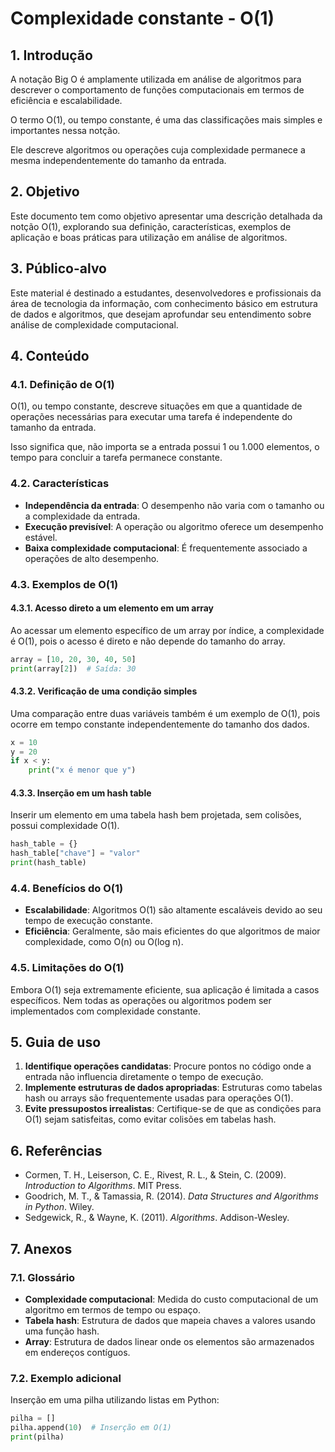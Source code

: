 # Complexidade constante - O(1)

## 1. Introdução

A notação Big O é amplamente utilizada em análise de algoritmos para descrever o comportamento de funções computacionais em termos de eficiência e escalabilidade.

O termo O(1), ou tempo constante, é uma das classificações mais simples e importantes nessa notção.

Ele descreve algoritmos ou operações cuja complexidade permanece a mesma independentemente do tamanho da entrada.

## 2. Objetivo

Este documento tem como objetivo apresentar uma descrição detalhada da notção O(1), explorando sua definição, características, exemplos de aplicação e boas práticas para utilização em análise de algoritmos.

## 3. Público-alvo

Este material é destinado a estudantes, desenvolvedores e profissionais da área de tecnologia da informação, com conhecimento básico em estrutura de dados e algoritmos, que desejam aprofundar seu entendimento sobre análise de complexidade computacional.

## 4. Conteúdo

### 4.1. Definição de O(1)

O(1), ou tempo constante, descreve situações em que a quantidade de operações necessárias para executar uma tarefa é independente do tamanho da entrada.

Isso significa que, não importa se a entrada possui 1 ou 1.000 elementos, o tempo para concluir a tarefa permanece constante.

### 4.2. Características

- **Independência da entrada**: O desempenho não varia com o tamanho ou a complexidade da entrada.
- **Execução previsível**: A operação ou algoritmo oferece um desempenho estável.
- **Baixa complexidade computacional**: É frequentemente associado a operações de alto desempenho.

### 4.3. Exemplos de O(1)

#### 4.3.1. Acesso direto a um elemento em um array

Ao acessar um elemento específico de um array por índice, a complexidade é O(1), pois o acesso é direto e não depende do tamanho do array.

```python
array = [10, 20, 30, 40, 50]
print(array[2])  # Saída: 30
```

#### 4.3.2. Verificação de uma condição simples

Uma comparação entre duas variáveis também é um exemplo de O(1), pois ocorre em tempo constante independentemente do tamanho dos dados.

```python
x = 10
y = 20
if x < y:
    print("x é menor que y")
```

#### 4.3.3. Inserção em um hash table

Inserir um elemento em uma tabela hash bem projetada, sem colisões, possui complexidade O(1).

```python
hash_table = {}
hash_table["chave"] = "valor"
print(hash_table)
```

### 4.4. Benefícios do O(1)

- **Escalabilidade**: Algoritmos O(1) são altamente escaláveis devido ao seu tempo de execução constante.
- **Eficiência**: Geralmente, são mais eficientes do que algoritmos de maior complexidade, como O(n) ou O(log n).

### 4.5. Limitações do O(1)

Embora O(1) seja extremamente eficiente, sua aplicação é limitada a casos específicos. Nem todas as operações ou algoritmos podem ser implementados com complexidade constante.

## 5. Guia de uso

1. **Identifique operações candidatas**: Procure pontos no código onde a entrada não influencia diretamente o tempo de execução.
2. **Implemente estruturas de dados apropriadas**: Estruturas como tabelas hash ou arrays são frequentemente usadas para operações O(1).
3. **Evite pressupostos irrealistas**: Certifique-se de que as condições para O(1) sejam satisfeitas, como evitar colisões em tabelas hash.

## 6. Referências

- Cormen, T. H., Leiserson, C. E., Rivest, R. L., & Stein, C. (2009). *Introduction to Algorithms*. MIT Press.
- Goodrich, M. T., & Tamassia, R. (2014). *Data Structures and Algorithms in Python*. Wiley.
- Sedgewick, R., & Wayne, K. (2011). *Algorithms*. Addison-Wesley.

## 7. Anexos

### 7.1. Glossário

- **Complexidade computacional**: Medida do custo computacional de um algoritmo em termos de tempo ou espaço.
- **Tabela hash**: Estrutura de dados que mapeia chaves a valores usando uma função hash.
- **Array**: Estrutura de dados linear onde os elementos são armazenados em endereços contíguos.

### 7.2. Exemplo adicional

Inserção em uma pilha utilizando listas em Python:

```python
pilha = []
pilha.append(10)  # Inserção em O(1)
print(pilha)
```
